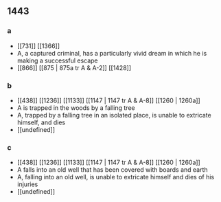 ## 1443
### a
- [[731]] [[1366]] 
- A, a captured criminal, has a particularly vivid dream in which he is making a successful escape
- [[866]] [[875 | 875a tr A &amp; A-2]] [[1428]] 

### b
- [[438]] [[1236]] [[1133]] [[1147 | 1147 tr A &amp; A-8]] [[1260 | 1260a]] 
- A is trapped in the woods by a falling tree
- A, trapped by a falling tree in an isolated place, is unable to extricate himself, and dies
- [[undefined]] 

### c
- [[438]] [[1236]] [[1133]] [[1147 | 1147 tr A &amp; A-8]] [[1260 | 1260a]] 
- A falls into an old well that has been covered with boards and earth
- A, falling into an old well, is unable to extricate himself and dies of his injuries
- [[undefined]] 

